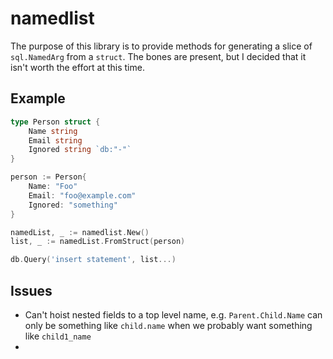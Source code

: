 # namedlist

The purpose of this library is to provide methods for generating a slice
of `sql.NamedArg` from a `struct`. The bones are present, but I decided that
it isn't worth the effort at this time.

## Example

```go
type Person struct {
	Name string
	Email string
	Ignored string `db:"-"`
}

person := Person{
	Name: "Foo"
	Email: "foo@example.com"
	Ignored: "something"
}

namedList, _ := namedlist.New()
list, _ := namedList.FromStruct(person)

db.Query('insert statement', list...)
```

## Issues

+ Can't hoist nested fields to a top level name, e.g. `Parent.Child.Name`
can only be something like `child.name` when we probably want something like
`child1_name`
+ 
